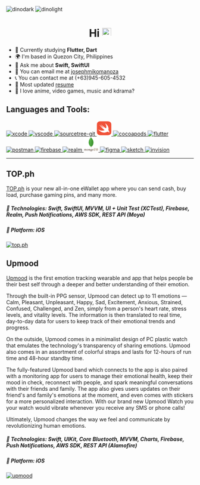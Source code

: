 ![dinodark](https://github.com/jmmanoza/jmmanoza/assets/153807014/7a9d2356-26d6-4fe7-b9af-db412a8345f9.gif#gh-dark-mode-only)
![dinolight](https://github.com/jmmanoza/jmmanoza/assets/153807014/f1f09a3f-0bbd-435e-a7fe-fab29e6de3b4.gif#gh-light-mode-only)

<h1 align="center">Hi <img width="24" height="24" src="https://github.com/jmmanoza/jmmanoza/assets/153807014/188d88e2-dcc1-4070-b56a-53ffc9bd849e"> </h1>

- 🧠 Currently studying **Flutter, Dart**
- 🌍 I'm based in Quezon City, Philippines
- 💬 Ask me about **Swift, SwiftUI**
- 📧 You can email me at [josephmikomanoza](mailto:josephmikomanoza@gmail.com)
- 📞 You can contact me at (+63)945-605-4532
- 📄 Most updated [resume](https://urlr.me/rs5Yh)
- 🤍 I love anime, video games, music and kdrama?


<h2 align="left">Languages and Tools:</h2>
<p align="left"> 
<a href="https://developer.apple.com/xcode/" target="_blank" rel="noreferrer"> <img src="https://github.com/jmmanoza/jmmanoza/assets/153807014/d2733a61-bc0b-4806-a121-a1a96a10f156" alt="xcode" width="40" height="40"/> </a> <a href="https://code.visualstudio.com/docs/setup/mac" target="_blank" rel="noreferrer"> <img src="https://github.com/jmmanoza/jmmanoza/assets/153807014/e4f0fbb1-92c0-4876-b667-b9a58edf8d59" alt="vscode" width="40" height="40"/> </a> <a href="https://www.sourcetreeapp.com/" target="_blank" rel="noreferrer"> <img src="https://github.com/jmmanoza/jmmanoza/assets/153807014/15dc69fe-f333-4006-b768-9d41d11101eb" alt="sourcetree-git" width="40" height="40"/> </a> <a href="https://developer.apple.com/swift/" target="_blank" rel="noreferrer"> <img src="https://raw.githubusercontent.com/devicons/devicon/master/icons/swift/swift-original.svg" alt="swift" width="40" height="40"/> </a> <a href="https://cocoapods.org/" target="_blank" rel="noreferrer"> <img src="https://github.com/jmmanoza/jmmanoza/assets/153807014/87d36d8c-a8e3-443a-a533-3d14040ebab0" alt="cocoapods" width="40" height="40"/> </a> <a href="https://flutter.dev" target="_blank" rel="noreferrer"> <img src="https://www.vectorlogo.zone/logos/flutterio/flutterio-icon.svg" alt="flutter" width="40" height="40"/> </a> <a href="https://postman.com" target="_blank" rel="noreferrer"> <img src="https://www.vectorlogo.zone/logos/getpostman/getpostman-icon.svg" alt="postman" width="40" height="40"/> </a> <a href="https://firebase.google.com/" target="_blank" rel="noreferrer"> <img src="https://www.vectorlogo.zone/logos/firebase/firebase-icon.svg" alt="firebase" width="40" height="40"/> </a> <a href="https://realm.io/" target="_blank" rel="noreferrer"> <img src="https://raw.githubusercontent.com/bestofjs/bestofjs-webui/8665e8c267a0215f3159df28b33c365198101df5/public/logos/realm.svg" alt="realm" width="40" height="40"/> </a> <a href="https://www.mongodb.com/" target="_blank" rel="noreferrer"> <img src="https://raw.githubusercontent.com/devicons/devicon/master/icons/mongodb/mongodb-original-wordmark.svg" alt="mongodb" width="40" height="40"/> </a> <a href="https://www.figma.com/" target="_blank" rel="noreferrer"> <img src="https://www.vectorlogo.zone/logos/figma/figma-icon.svg" alt="figma" width="40" height="40"/> </a> <a href="https://www.sketch.com/" target="_blank" rel="noreferrer"> <img src="https://www.vectorlogo.zone/logos/sketchapp/sketchapp-icon.svg" alt="sketch" width="40" height="40"/> </a> <a href="https://www.invisionapp.com/" target="_blank" rel="noreferrer"> <img src="https://www.vectorlogo.zone/logos/invisionapp/invisionapp-icon.svg" alt="invision" width="40" height="40"/> </a> </p>

---

## TOP.ph
[TOP.ph](https://www.facebook.com/theorangeplatform) is your new all-in-one eWallet app where you can send cash, buy load, purchase gaming pins, and many more.

##### 🔨 Technologies: Swift, SwiftUI, MVVM, UI + Unit Test (XCTest), Firebase, Realm, Push Notifications, AWS SDK, REST API (Moya)
##### 🚀 Platform: iOS

<a href="" target=""> <img src="https://github.com/jmmanoza/jmmanoza/assets/153807014/7c6665eb-d48c-4f98-8d20-d838d23a20e3" width=900 title="top.ph"></a>

##

## Upmood 
[Upmood](https://www.upmood.com/) is the first emotion tracking wearable and app that helps people be their best self through a deeper and better understanding of their emotion.

Through the built-in PPG sensor, Upmood can detect up to 11 emotions — Calm, Pleasant, Unpleasant, Happy, Sad, Excitement, Anxious, Strained, Confused, Challenged, and Zen, simply from a person's heart rate, stress levels, and vitality levels. The information is then translated to real time, day-to-day data for users to keep track of their emotional trends and progress.

On the outside, Upmood comes in a minimalist design of PC plastic watch that emulates the technology's transparency of sharing emotions. Upmood also comes in an assortment of colorful straps and lasts for 12-hours of run time and 48-hour standby time.

The fully-featured Upmood band which connects to the app is also paired with a monitoring app for users to manage their emotional health, keep their mood in check, reconnect with people, and spark meaningful conversations with their friends and family. The app also gives users updates on their friend's and family's emotions at the moment, and even comes with stickers for a more personalized interaction. With our brand new Upmood Watch you your watch would vibrate whenever you receive any SMS or phone calls!

Ultimately, Upmood changes the way we feel and communicate by revolutionizing human emotions.

##### 🔨 Technologies: Swift, UIKit, Core Bluetooth, MVVM, Charts, Firebase, Push Notifications, AWS SDK, REST API (Alamofire)
##### 🚀 Platform: iOS

<a href="" target=""> <img src="https://github.com/jmmanoza/jmmanoza/assets/153807014/be8fc8e1-1a03-4cf7-8ed5-8ef859ad58cf" width=900 title="upmood"></a>

##
